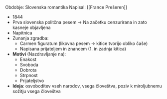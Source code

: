 Obdobje: Slovenska romantika
Napisal: [[France Prešeren]]

- 1844
- Prva slovenska politčna pesem -> Na začetku cenzurirana in zato kasneje objavljena
- Napitnica
- Zunanja zgradba:
	- Carmen figuratum (likovna pesem -> kitice tvorijo obliko čaše)
	- Napisana prijateljem in znancem (1. in zadnja kitica)
- **Motivi** (Nazdravljanje na):
	- Enakost
	- Svoboda
	- Dobrota
	- Strpnost
	- Prijateljstvo
- **Ideja**: osvoboditev vseh narodov, vsega človeštva, poziv k miroljubnemu sožitju vsega človeštva